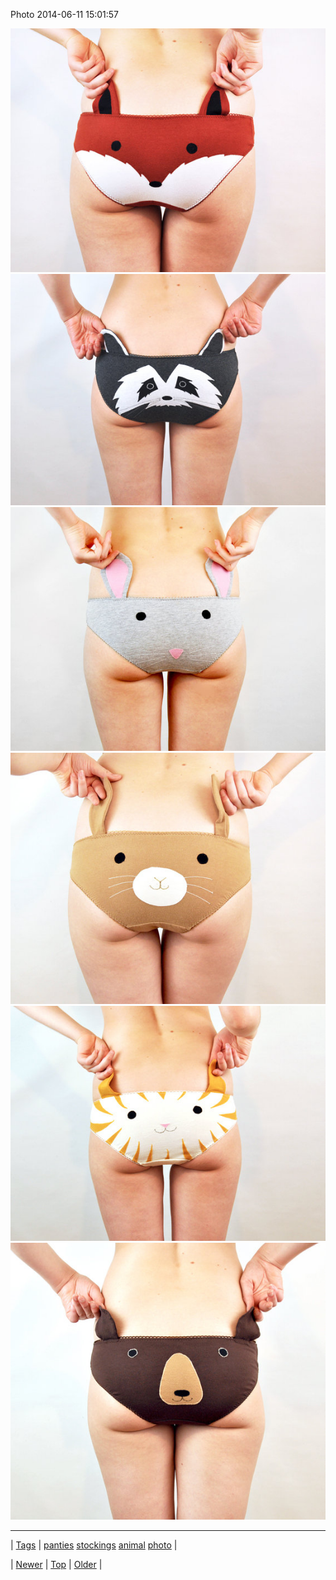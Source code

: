 <!--
title: Photo 2014-06-11 15
date: 2020-06-28T15:27:00.323Z
tags: panties, stockings, animal, photo
-->


Photo 2014-06-11 15:01:57

![](88476624329-0.jpg)
![](88476624329-1.jpg)
![](88476624329-2.jpg)
![](88476624329-3.jpg)
![](88476624329-4.jpg)
![](88476624329-5.jpg)

<!--BOTTOM-POST-NAVIGATION-->
---

| [Tags](tags.md) | [panties](tag-panties.md) [stockings](tag-stockings.md) [animal](tag-animal.md) [photo](tag-photo.md) |

| [Newer](88464167904.md) | [Top](index.md) | [Older](88494501979.md) |